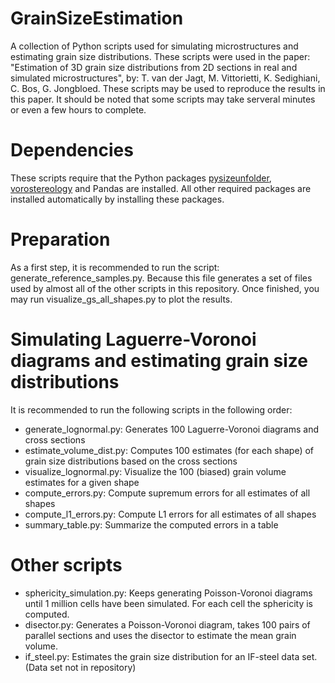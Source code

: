# GrainSizeEstimation
A collection of Python scripts used for simulating microstructures and estimating grain size distributions. These scripts were used in the paper: "Estimation of 3D grain size distributions from 2D sections in real and simulated microstructures", by: T. van der Jagt, M. Vittorietti, K. Sedighiani, C. Bos, G. Jongbloed. These scripts may be used to reproduce the results in this paper. It should be noted that some scripts may take serveral minutes or even a few hours to complete.

# Dependencies
These scripts require that the Python packages [pysizeunfolder](https://github.com/thomasvdj/pysizeunfolder), [vorostereology](https://github.com/thomasvdj/vorostereology) and Pandas are installed. All other required packages are installed automatically by installing these packages.

# Preparation
As a first step, it is recommended to run the script: generate_reference_samples.py. Because this file generates a set of files used by almost all of the other scripts in this repository.
Once finished, you may run visualize_gs_all_shapes.py to plot the results.

# Simulating Laguerre-Voronoi diagrams and estimating grain size distributions
It is recommended to run the following scripts in the following order:
- generate_lognormal.py: Generates 100 Laguerre-Voronoi diagrams and cross sections
- estimate_volume_dist.py: Computes 100 estimates (for each shape) of grain size distributions based on the cross sections
- visualize_lognormal.py: Visualize the 100 (biased) grain volume estimates for a given shape
- compute_errors.py: Compute supremum errors for all estimates of all shapes
- compute_l1_errors.py: Compute L1 errors for all estimates of all shapes
- summary_table.py: Summarize the computed errors in a table

# Other scripts
- sphericity_simulation.py: Keeps generating Poisson-Voronoi diagrams until 1 million cells have been simulated. For each cell the sphericity is computed.
- disector.py: Generates a Poisson-Voronoi diagram, takes 100 pairs of parallel sections and uses the disector to estimate the mean grain volume.
- if_steel.py: Estimates the grain size distribution for an IF-steel data set. (Data set not in repository)

